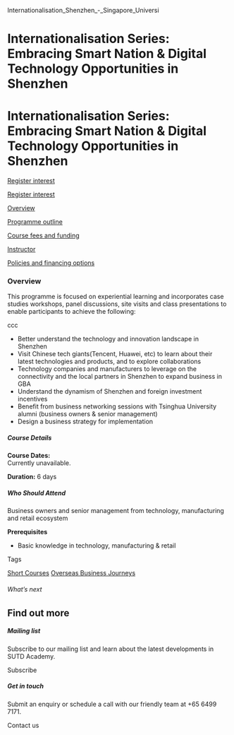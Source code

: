 Internationalisation_Shenzhen_-_Singapore_Universi



Internationalisation Series: Embracing Smart Nation & Digital Technology Opportunities in Shenzhen
==================================================================================================

Internationalisation Series: Embracing Smart Nation & Digital Technology Opportunities in Shenzhen
==================================================================================================

[Register interest](/admissions/academy/register-your-interest/?coursename=internationalisation-series-embracing-smart-nation-&-digital-technology-opportunities-in-shenzhen)

[Register interest](/admissions/academy/register-your-interest/?coursename=internationalisation-series-embracing-smart-nation-&-digital-technology-opportunities-in-shenzhen)

[Overview](/course/internationalisation-shenzhen/#tabs)

[Programme outline](/course/internationalisation-shenzhen/programme-outline/#tabs)

[Course fees and funding](/course/internationalisation-shenzhen/course-fees-and-funding/#tabs)

[Instructor](/course/internationalisation-shenzhen/instructor/#tabs)

[Policies and financing options](/course/internationalisation-shenzhen/policies-and-financing-options/#tabs)

### Overview

This programme is focused on experiential learning and incorporates case studies workshops, panel discussions, site visits and class presentations to enable participants to achieve the following:

ccc

* Better understand the technology and innovation landscape in Shenzhen
* Visit Chinese tech giants(Tencent, Huawei, etc) to learn about their latest technologies and products, and to explore collaborations
* Technology companies and manufacturers to leverage on the connectivity and the local partners in Shenzhen to expand business in GBA
* Understand the dynamism of Shenzhen and foreign investment incentives
* Benefit from business networking sessions with Tsinghua University alumni (business owners & senior management)
* Design a business strategy for implementation

##### **Course Details**

**Course Dates:**  
Currently unavailable.

**Duration:** 6 days

##### **Who Should Attend**

Business owners and senior management from technology, manufacturing and retail ecosystem

**Prerequisites**

* Basic knowledge in technology, manufacturing & retail

Tags

[Short Courses](/admissions/academy/courses-and-modules/?academy-type-course=780)
[Overseas Business Journeys](/admissions/academy/courses-and-modules/?discipline=804)

###### What’s next

Find out more
-------------

##### Mailing list

Subscribe to our mailing list and learn about the latest developments in SUTD Academy.

Subscribe

##### Get in touch

Submit an enquiry or schedule a call with our friendly team at +65 6499 7171.

Contact us

